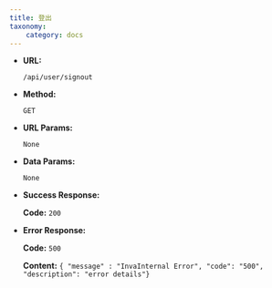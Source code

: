 ```yaml
---
title: 登出
taxonomy:
    category: docs
---
```


* **URL:**

    `/api/user/signout`

* **Method:**

    `GET`

* **URL Params:**

    `None`

* **Data Params:**

	`None`

* **Success Response:**

	**Code:** `200`

* **Error Response:**

	**Code:** `500`
  	
  	**Content:** `{ "message" : "InvaInternal Error", "code": "500", "description": "error details"}`
